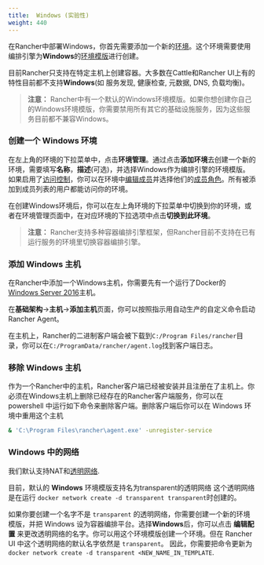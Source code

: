 ```yaml
---
title:  Windows (实验性)
weight: 440
---
```


在Rancher中部署Windows，你首先需要添加一个新的[环境](/docs/rancher/v1.x/cn/configuration/environments/)。这个环境需要使用编排引擎为**Windows**的[环境模版](/docs/rancher/v1.x/cn/configuration/environments/#什么是环境模版)进行创建。

目前Rancher只支持在特定主机上创建容器。大多数在Cattle和Rancher UI上有的特性目前都不支持**Windows**(如 服务发现, 健康检查, 元数据, DNS, 负载均衡)。

> **注意：** Rancher中有一个默认的Windows环境模版。如果你想创建你自己的Windows环境模版，你需要禁用所有其它的基础设施服务，因为这些服务目前都不兼容Windows。

### 创建一个 Windows 环境

在左上角的环境的下拉菜单中，点击**环境管理**。通过点击**添加环境**去创建一个新的环境，需要填写**名称**，**描述**(可选)，并选择Windows作为编排引擎的环境模版。如果启用了[访问控制](/docs/rancher/v1.x/cn/configuration/access-control/)，你可以在环境中[编辑成员](/docs/rancher/v1.x/cn/configuration/environments/#成员编辑)并选择他们的[成员角色](/docs/rancher/v1.x/cn/configuration/environments/#成员角色)。所有被添加到成员列表的用户都能访问你的环境。

在创建Windows环境后，你可以在左上角环境的下拉菜单中切换到你的环境，或者在环境管理页面中，在对应环境的下拉选项中点击**切换到此环境**。

> **注意：** Rancher支持多种容器编排引擎框架，但Rancher目前不支持在已有运行服务的环境里切换容器编排引擎。

### 添加 Windows 主机
在Rancher中添加一个Windows主机，你需要先有一个运行了Docker的[Windows Server 2016](https://msdn.microsoft.com/en-us/virtualization/windowscontainers/about/index)主机。

在**基础架构**->**主机**->**添加主机**页面，你可以按照指示用自动生产的自定义命令启动Rancher Agent。

在主机上，Rancher的二进制客户端会被下载到`C:/Program Files/rancher`目录，你可以在`C:/ProgramData/rancher/agent.log`找到客户端日志。

### 移除 Windows 主机
作为一个Rancher中的主机，Rancher客户端已经被安装并且注册在了主机上。你必须在Windows主机上删除已经存在的Rancher客户端服务，你可以在 powershell 中运行如下命令来删除客户端。删除客户端后你可以在 Windows 环境中重用这个主机

```bash
& 'C:\Program Files\rancher\agent.exe' -unregister-service
```

### Windows 中的网络
我们默认支持NAT和[透明网络](https://docs.microsoft.com/en-us/virtualization/windowscontainers/manage-containers/container-networking).

目前，默认的 **Windows** 环境模版支持名为transparent的透明网络
这个透明网络是在运行 `docker network create -d transparent transparent`时创建的。

如果你要创建一个名字不是 `transparent` 的透明网络，你需要创建一个新的环境模版，并把 Windows 设为容器编排平台。选择**Windows**后，你可以点击 **编辑配置** 来更改透明网络的名字。你可以用这个环境模版创建一个环境。但在 Rancher UI 中这个透明网络的默认名字依然是 `transparent`。 因此，你需要把命令更新为 `docker network create -d transparent <NEW_NAME_IN_TEMPLATE`.
